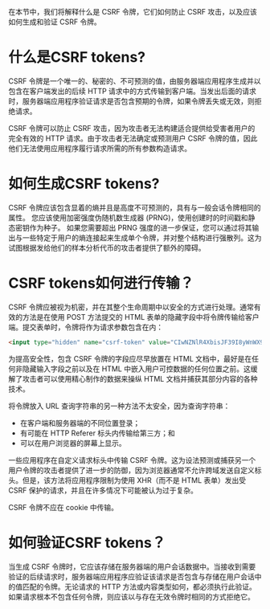 在本节中，我们将解释什么是 CSRF 令牌，它们如何防止 CSRF 攻击，以及应该如何生成和验证 CSRF 令牌。
# 什么是CSRF tokens?
CSRF 令牌是一个唯一的、秘密的、不可预测的值，由服务器端应用程序生成并以包含在客户端发出的后续 HTTP 请求中的方式传输到客户端。当发出后面的请求时，服务器端应用程序验证请求是否包含预期的令牌，如果令牌丢失或无效，则拒绝请求。

CSRF 令牌可以防止 CSRF 攻击，因为攻击者无法构建适合提供给受害者用户的完全有效的 HTTP 请求。由于攻击者无法确定或预测用户 CSRF 令牌的值，因此他们无法使用应用程序履行请求所需的所有参数构造请求。
# 如何生成CSRF tokens?
CSRF 令牌应该包含显着的熵并且是高度不可预测的，具有与一般会话令牌相同的属性。 您应该使用加密强度伪随机数生成器 (PRNG)，使用创建时的时间戳和静态密钥作为种子。 如果您需要超出 PRNG 强度的进一步保证，您可以通过将其输出与一些特定于用户的熵连接起来生成单个令牌，并对整个结构进行强散列。这为试图根据发给他们的样本分析代币的攻击者提供了额外的障碍。
# CSRF tokens如何进行传输？
CSRF 令牌应被视为机密，并在其整个生命周期中以安全的方式进行处理。通常有效的方法是在使用 POST 方法提交的 HTML 表单的隐藏字段中将令牌传输给客户端。提交表单时，令牌将作为请求参数包含在内：
```html
<input type="hidden" name="csrf-token" value="CIwNZNlR4XbisJF39I8yWnWX9wX4WFoz" />
```
为提高安全性，包含 CSRF 令牌的字段应尽早放置在 HTML 文档中，最好是在任何非隐藏输入字段之前以及在 HTML 中嵌入用户可控数据的任何位置之前。这缓解了攻击者可以使用精心制作的数据来操纵 HTML 文档并捕获其部分内容的各种技术。

将令牌放入 URL 查询字符串的另一种方法不太安全，因为查询字符串：

- 在客户端和服务器端的不同位置登录；
- 有可能在 HTTP Referer 标头内传输给第三方；和
- 可以在用户浏览器的屏幕上显示。

一些应用程序在自定义请求标头中传输 CSRF 令牌。这为设法预测或捕获另一个用户令牌的攻击者提供了进一步的防御，因为浏览器通常不允许跨域发送自定义标头。但是，该方法将应用程序限制为使用 XHR（而不是 HTML 表单）发出受 CSRF 保护的请求，并且在许多情况下可能被认为过于复杂。

CSRF 令牌不应在 cookie 中传输。
# 如何验证CSRF tokens？
当生成 CSRF 令牌时，它应该存储在服务器端的用户会话数据中。当接收到需要验证的后续请求时，服务器端应用程序应验证该请求是否包含与存储在用户会话中的值匹配的令牌。无论请求的 HTTP 方法或内容类型如何，都必须执行此验证。如果请求根本不包含任何令牌，则应该以与存在无效令牌时相同的方式拒绝它。
